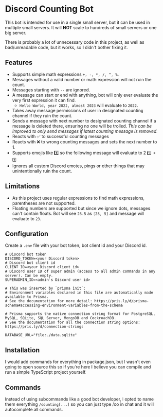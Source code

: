 # Discord Counting Bot
This bot is intended for use in a single small server, but it can be used in multiple small servers.
It will **NOT** scale to hundreds of small servers or one big server.

There is probably a lot of unnecessary code in this project, as well as bad/unreadable code, but it works, so I didn't bother fixing it.

## Features
- Supports simple math expressions `+, -, *, /, ^, %`.
- Messages without a valid number or math expression will not ruin the count.
- Messages starting with `--` are ignored.
- A message can start or end with anything, bot will only ever evaluate the very first expression it can find.
    - `Hello World, year 2022, almost 2023` will evaluate to `2022`.
- Takes away message permissions of user in designated counting channel if they ruin the count.
- Sends a message with next number to designated counting channel if a message is deleted there, ensuring no one will be trolled. *This can be improved to only send messages if latest counting message is removed.*
- Reacts with ✅ to successful counting messages
- Reacts with ❌ to wrong counting messages and sets the next number to 1.
- Supports emojis like 1️⃣ so the following message will evaluate to 2 `1️⃣ + 1️⃣`
- Ignores all custom Discord emotes, pings or other things that may unintentionally ruin the count.

## Limitations
- As this project uses regular expressions to find math expressions, parentheses are not supported.
- Floating numbers are supported but since we ignore dots, messages can't contain floats. Bot will see `23.5` as `[23, 5]` and message will evaluate to `23`.

## Configuration
Create a `.env` file with your bot token, bot client id and your Discord id.
```env
# Discord bot token
DISCORD_TOKEN=<your Discord token>
# Discord bot client id
CLIENT_ID=<your Discord client id>
# Discord user ID of super admin (access to all admin commands in any server). Can be empty.
SUPERADMIN_ID=<admin's Discord user id>

# This was inserted by `prisma init`:
# Environment variables declared in this file are automatically made available to Prisma.
# See the documentation for more detail: https://pris.ly/d/prisma-schema#accessing-environment-variables-from-the-schema

# Prisma supports the native connection string format for PostgreSQL, MySQL, SQLite, SQL Server, MongoDB and CockroachDB.
# See the documentation for all the connection string options: https://pris.ly/d/connection-strings

DATABASE_URL="file:./data.sqlite"
```

## Installation
I would add commands for everything in package.json, but I wasn't even going to open source this so if you're here I believe you can compile and run a simple TypeScript project yourself.

## Commands
Instead of using subcommands like a good bot developer, I opted to name them everything `/counting[...]` so you can just type /co in chat and it will autocomplete all commands.